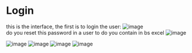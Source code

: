 # Login
this is the interface, the first is to login the user:
![image](https://github.com/user-attachments/assets/0cc96df4-2699-42dc-a1e7-e232d06f0ca9)
<br>
do you reset this password in a user to do you contain in bs excel
![image](https://github.com/user-attachments/assets/9374f991-670a-4577-9d7c-96650f49b185)
<br>

![image](https://github.com/user-attachments/assets/b7567738-f999-4c4d-a07f-015168f8c9b7)
![image](https://github.com/user-attachments/assets/c6b70962-d2aa-493b-a615-9eef484309d2)
![image](https://github.com/user-attachments/assets/eca47c92-feaf-4ade-b2c4-83540fe6f36e)
![image](https://github.com/user-attachments/assets/e21fe31e-77f4-44d8-a146-d1e587d4aee9)
